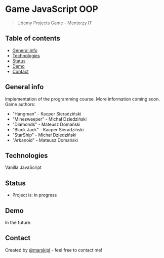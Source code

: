 # Game JavaScript OOP

> Udemy Projects Game - Mentorzy IT

## Table of contents

-   [General info](#general-info)
-   [Technologies](#technologies)
-   [Status](#status)
-   [Demo](#demo)
-   [Contact](#contact)

## General info

Implementation of the programming course. More information coming soon.
Game authors:

-   "Hangman" - Kacper Sieradziński
-   "Minesweeper" - Michał Dziedziński
-   "Diamonds" - Mateusz Domański
-   "Black Jack" - Kacper Sieradziński
-   "StarShip" - Michał Dziedziński
-   "Arkanoid" - Mateusz Domański

## Technologies

Vanilla JavaScript

## Status

-   Project is: in progress

## Demo

In the future.

## Contact

Created by [@marskipl](https://marski.pl/) - feel free to contact me!
